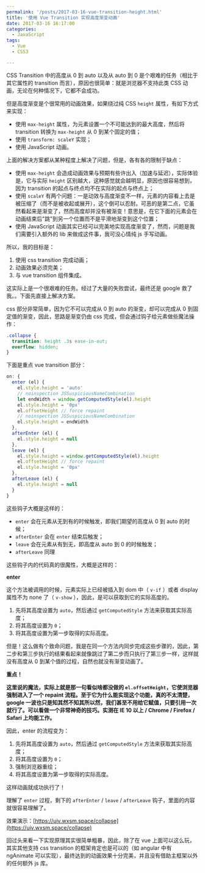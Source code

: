 ```yaml
---
permalink: '/posts/2017-03-16-vue-transition-height.html'
title: '使用 Vue Transition 实现高度渐变动画'
date: 2017-03-16 16:17:00
categories:
  - JavaScript
tags:
  - Vue
  - CSS3

---
```





CSS Transition 中的高度从 0 到 auto 以及从 auto 到 0 是个艰难的任务（相比于其它属性的 transition 而言），原因也很简单：就是浏览器不支持此类 CSS 动画，无论在何种情况下，它都不会成功。

但是高度渐变是个很常用的动画效果，如果绕过纯 CSS `height` 属性，有如下方式来实现：

* 使用 `max-height` 属性，为元素设置一个不可能达到的最大高度，然后将 transition 转换为 `max-height` 从 0 到某个固定的值；
* 使用 `transform: scaleY` 实现；
* 使用 JavaScript 动画。

上面的解决方案都从某种程度上解决了问题，但是，各有各的限制于缺点：

* 使用 `max-height` 会造成动画效果与预期有些许出入（加速与延迟），实际体验是，它与实际 `height` 区别越大，这种感觉就会越明显，原因也很容易想到，因为 transition 的起点与终点均不在实际的起点与终点上；
* 使用 `scaleY` 有两个问题：一是动效与高度渐变不一样，元素的内容看上去是被压缩了（而不是被收起或展开），这个倒可以忍耐。可恶的是第二点，它虽然看起来是渐变了，然而高度却并没有被渐变！意思是，在它下面的元素会在动画结束后"跳"到另一个位置而不是平滑地渐变到这个位置；
* 使用 JavaScript 动画其实已经可以完美地实现高度渐变了，然而，问题是我们需要引入额外的 lib 来做成这件事，我可没心情纯 js 手写动画。

所以，我的目标是：

1. 使用 css transition 完成动画；
2. 动画效果必须完美；
3. 与 vue transition 组件集成。

这实际上是一个很艰难的任务。经过了大量的失败尝试，最终还是 google 救了我。。下面先直接上解决方案。

<!-- more -->

css 部分非常简单，因为它不可以完成从 0 到 auto 的渐变，却可以完成从 0 到固定值的渐变，因此，思路是渐变仍由 css 完成，但会通过钩子给元素做些魔法操作：

```css
.collapse {
  transition: height .3s ease-in-out;
  overflow: hidden;
}
```

下面是重点 vue transition 部分：

```js
on: {
  enter (el) {
    el.style.height = 'auto'
    // noinspection JSSuspiciousNameCombination
    let endWidth = window.getComputedStyle(el).height
    el.style.height = '0px'
    el.offsetHeight // force repaint
    // noinspection JSSuspiciousNameCombination
    el.style.height = endWidth
  },
  afterEnter (el) {
    el.style.height = null
  },
  leave (el) {
    el.style.height = window.getComputedStyle(el).height
    el.offsetHeight // force repaint
    el.style.height = '0px'
  },
  afterLeave (el) {
    el.style.height = null
  }
}
```

这些钩子大概是这样的：

* `enter` 会在元素从无到有的时候触发，即我们期望的高度从 0 到 auto 的时候；
* `afterEnter` 会在 `enter` 结束后触发；
* `leave` 会在元素从有到无，即高度从 auto 到 0 的时候触发；
* `afterLeave` 同理

这些钩子内的代码真的很魔性，大概是这样的：

**enter**

这个方法被调用的时候，元素实际上已经被插入到 dom 中（ `v-if` ）或者 display 属性不为 none 了（ `v-show` ），因此，是可以获取到它的实际高度的。

1. 先将其高度设置为 `auto`，然后通过 `getComputedStyle` 方法来获取其实际高度；
2. 将其高度设置为 `0`；
3. 将其高度设置为第一步取得的实际高度。

但是！这么做有个致命问题，我是在同一个方法内同步完成这些步骤的，因此，第二步和第三步执行的结果看起来就像跳过了第二步而只执行了第三步一样，这样就没有高度从 0 到某个值的过程，自然也就没有渐变动画了。

**重点！**

**这里说的魔法，实际上就是那一句看似啥都没做的 `el.offsetHeight`，它使浏览器强制进入了一个 repaint 流程。至于它为什么能实现这个功能，真的不太清楚，google 一波也只是知其然不知其所以然，我们甚至不用给它赋值，只要引用一次就行了。可以看做一个非常神奇的技巧。实测在 IE 10 以上 / Chrome / Firefox / Safari 上均能工作。**

因此，enter 的流程变为：

1. 先将其高度设置为 `auto`，然后通过 `getComputedStyle` 方法来获取其实际高度；
2. 将其高度设置为 `0`；
3. 强制浏览器重绘；
4. 将其高度设置为第一步取得的实际高度。

这样动画就成功执行了！

理解了 `enter` 过程，剩下的 `afterEnter` / `leave` / `afterLeave` 钩子，里面的内容就很容易理解了。

效果演示：[https://uiv.wxsm.space/collapse](https://uiv.wxsm.space/collapse)

回过头来看一下实现原理其实很简单粗暴，因此，除了在 vue 上面可以这么玩，其实其他支持 css transition 的框架肯定也是可以的（如 angular 中有 ngAnimate 可以实现），最终达到的动画效果十分完美，并且没有借助主框架以外的任何额外 js 库。

